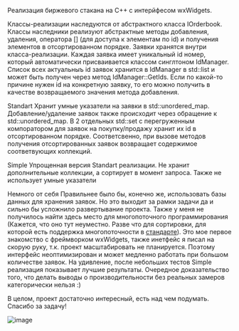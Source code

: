 Реализация биржевого стакана на С++ с интерйфесом wxWidgets.

Классы-реализации наследуются от абстрактного класса IOrderbook. Классы наследники реализуют абстрактные методы добавления, удаления, оператора [] (для доступа к элементам по id) и получения элементов в отсортированном порядке.
Заявки хранятся внутри класса-реализации. Каждая заявка имеет уникальный id номер, который автоматически присваивается классом синглтоном IdManager. Список всех актуальныъ id заявок хранится в IdManager в std::list и может быть получен через метод IdManager::GetIds. Если по какой-то причине нужен id на конкретную заявку, то его можно получить в качестве возвращаемого значения метода добавления.

Standart 
Хранит умные указатели на заявки в std::unordered_map. Добавление/удаление заявок также происходит через обращение к std::unordered_map. В 2 отдельных std::set с перегруженным компоратором для заявок на покупку/продажу хранит их id в отсортированном порядке. Соответсвенно, при вызове методов получения отсортированных заявок возвращает содержимое соответвующих коллекций.

Simple
Упрощенная версия Standart реализации. Не хранит дополнительные коллекции, а сортирует в момент запроса. Также не использует умные указатели

Немного от себя
Правильнее было бы, конечно же, использовать базы данных для хранения заявок. Но это выходит за рамки задачи да и сильно бы усложнило развертывание проекта.
Также у меня не получилось найти здесь место для многопоточного программирования (Кажется, что оно тут неуместно. Разве что для сортировки, для которой есть поддержка многопоточности в [стандарте]([url](https://en.cppreference.com/w/cpp/algorithm/execution_policy_tag))).
Это мое первое знакомство с фреймворком wxWidgets, также инетфейс я писал на скорую руку, т.к. проект масштабировать не планируется. Поэтому интерфейс неоптимизирован и может медленно работать при большом количестве заявок. 
На удивление, после небольших тестов Simple реализация показывает лучшие результаты. Очередное доказательство того, что делать выводы о производительности без реальных замеров категорически нельзя :) 

В целом, проект достаточно интересный, есть над чем подумать. Спасибо за задачу!

![image](https://github.com/chu65536/OrderBook/assets/94391872/0849c20c-6bee-4967-a02c-85d3774729c8)
